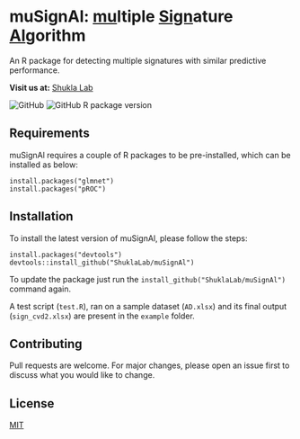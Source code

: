 # muSignAl: <ins>mu</ins>ltiple <ins>Sign</ins>ature <ins>Al</ins>gorithm
An R package for detecting multiple signatures with similar predictive performance.

**Visit us at:** [Shukla Lab](https://shuklalab.github.io/)

![GitHub](https://img.shields.io/github/license/ShuklaLab/muSignAl)
![GitHub R package version](https://img.shields.io/github/r-package/v/ShuklaLab/muSignAl)

## Requirements

muSignAl requires a couple of R packages to be pre-installed, which can be installed as below:

```
install.packages("glmnet")
install.packages("pROC")
```

## Installation

To install the latest version of muSignAl, please follow the steps:

```
install.packages("devtools")
devtools::install_github("ShuklaLab/muSignAl")
```

To update the package just run the `install_github("ShuklaLab/muSignAl")` command again.

A test script (`test.R`), ran on a sample dataset (`AD.xlsx`) and its final output (`sign_cvd2.xlsx`) are present in the `example` folder.

## Contributing
Pull requests are welcome. For major changes, please open an issue first to discuss what you would like to change.

## License
[MIT](https://choosealicense.com/licenses/mit/)
